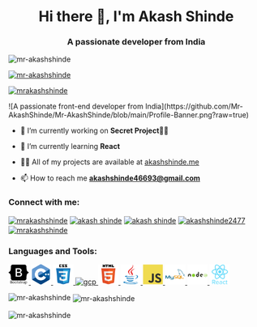 <h1 align="center">Hi there 👋, I'm Akash Shinde</h1>
<h3 align="center">A passionate developer from India</h3>

<p align="left"> <img src="https://komarev.com/ghpvc/?username=mr-akashshinde&label=Profile%20views&color=0e75b6&style=flat" alt="mr-akashshinde" /> </p>

<p align="left"> <a href="https://github.com/ryo-ma/github-profile-trophy"><img src="https://github-profile-trophy.vercel.app/?username=mr-akashshinde" alt="mr-akashshinde" /></a> </p>

<p align="left"> <a href="https://twitter.com/mrakashshinde" target="blank"><img src="https://img.shields.io/twitter/follow/mrakashshinde?logo=twitter&style=for-the-badge" alt="mrakashshinde" /></a> </p>
![A passionate front-end developer from India](https://github.com/Mr-AkashShinde/Mr-AkashShinde/blob/main/Profile-Banner.png?raw=true)

- 🔭 I’m currently working on **Secret Project🤫🤫**

- 🌱 I’m currently learning **React**

- 👨‍💻 All of my projects are available at [akashshinde.me](akashshinde.me)

- 📫 How to reach me **akashshinde46693@gmail.com**

<h3 align="left">Connect with me:</h3>
<p align="left">
<a href="https://twitter.com/mrakashshinde" target="blank"><img align="center" src="https://raw.githubusercontent.com/rahuldkjain/github-profile-readme-generator/master/src/images/icons/Social/twitter.svg" alt="mrakashshinde" height="30" width="40" /></a>
<a href="https://linkedin.com/in/akash shinde" target="blank"><img align="center" src="https://raw.githubusercontent.com/rahuldkjain/github-profile-readme-generator/master/src/images/icons/Social/linked-in-alt.svg" alt="akash shinde" height="30" width="40" /></a>
<a href="https://fb.com/akash shinde" target="blank"><img align="center" src="https://raw.githubusercontent.com/rahuldkjain/github-profile-readme-generator/master/src/images/icons/Social/facebook.svg" alt="akash shinde" height="30" width="40" /></a>
<a href="https://instagram.com/akashshinde2477" target="blank"><img align="center" src="https://raw.githubusercontent.com/rahuldkjain/github-profile-readme-generator/master/src/images/icons/Social/instagram.svg" alt="akashshinde2477" height="30" width="40" /></a>
<a href="https://www.leetcode.com/mrakashshinde" target="blank"><img align="center" src="https://raw.githubusercontent.com/rahuldkjain/github-profile-readme-generator/master/src/images/icons/Social/leet-code.svg" alt="mrakashshinde" height="30" width="40" /></a>
</p>

<h3 align="left">Languages and Tools:</h3>
<p align="left"> <a href="https://getbootstrap.com" target="_blank" rel="noreferrer"> <img src="https://raw.githubusercontent.com/devicons/devicon/master/icons/bootstrap/bootstrap-plain-wordmark.svg" alt="bootstrap" width="40" height="40"/> </a> <a href="https://www.w3schools.com/cpp/" target="_blank" rel="noreferrer"> <img src="https://raw.githubusercontent.com/devicons/devicon/master/icons/cplusplus/cplusplus-original.svg" alt="cplusplus" width="40" height="40"/> </a> <a href="https://www.w3schools.com/css/" target="_blank" rel="noreferrer"> <img src="https://raw.githubusercontent.com/devicons/devicon/master/icons/css3/css3-original-wordmark.svg" alt="css3" width="40" height="40"/> </a> <a href="https://cloud.google.com" target="_blank" rel="noreferrer"> <img src="https://www.vectorlogo.zone/logos/google_cloud/google_cloud-icon.svg" alt="gcp" width="40" height="40"/> </a> <a href="https://www.w3.org/html/" target="_blank" rel="noreferrer"> <img src="https://raw.githubusercontent.com/devicons/devicon/master/icons/html5/html5-original-wordmark.svg" alt="html5" width="40" height="40"/> </a> <a href="https://www.java.com" target="_blank" rel="noreferrer"> <img src="https://raw.githubusercontent.com/devicons/devicon/master/icons/java/java-original.svg" alt="java" width="40" height="40"/> </a> <a href="https://developer.mozilla.org/en-US/docs/Web/JavaScript" target="_blank" rel="noreferrer"> <img src="https://raw.githubusercontent.com/devicons/devicon/master/icons/javascript/javascript-original.svg" alt="javascript" width="40" height="40"/> </a> <a href="https://www.mysql.com/" target="_blank" rel="noreferrer"> <img src="https://raw.githubusercontent.com/devicons/devicon/master/icons/mysql/mysql-original-wordmark.svg" alt="mysql" width="40" height="40"/> </a> <a href="https://nodejs.org" target="_blank" rel="noreferrer"> <img src="https://raw.githubusercontent.com/devicons/devicon/master/icons/nodejs/nodejs-original-wordmark.svg" alt="nodejs" width="40" height="40"/> </a> <a href="https://reactjs.org/" target="_blank" rel="noreferrer"> <img src="https://raw.githubusercontent.com/devicons/devicon/master/icons/react/react-original-wordmark.svg" alt="react" width="40" height="40"/> </a> </p>

<p><img align="left" src="https://github-readme-stats.vercel.app/api/top-langs?username=mr-akashshinde&show_icons=true&locale=en&layout=compact" alt="mr-akashshinde" /></p>

<p>&nbsp;<img align="center" src="https://github-readme-stats.vercel.app/api?username=mr-akashshinde&show_icons=true&locale=en" alt="mr-akashshinde" /></p>

<p><img align="center" src="https://github-readme-streak-stats.herokuapp.com/?user=mr-akashshinde&" alt="mr-akashshinde" /></p>


